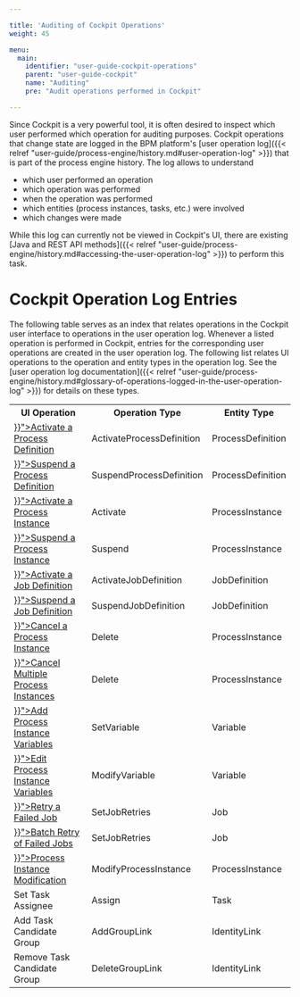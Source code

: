 ```yaml
---

title: 'Auditing of Cockpit Operations'
weight: 45

menu:
  main:
    identifier: "user-guide-cockpit-operations"
    parent: "user-guide-cockpit"
    name: "Auditing"
    pre: "Audit operations performed in Cockpit"

---
```



Since Cockpit is a very powerful tool, it is often desired to inspect which user performed which operation for auditing purposes. Cockpit operations that change state are logged in the BPM platform's [user operation log]({{< relref "user-guide/process-engine/history.md#user-operation-log" >}}) that is part of the process engine history. The log allows to understand

* which user performed an operation
* which operation was performed
* when the operation was performed
* which entities (process instances, tasks, etc.) were involved
* which changes were made

While this log can currently not be viewed in Cockpit's UI, there are existing [Java and REST API methods]({{< relref "user-guide/process-engine/history.md#accessing-the-user-operation-log" >}}) to perform this task.


# Cockpit Operation Log Entries

The following table serves as an index that relates operations in the Cockpit user interface to operations in the user operation log. Whenever a listed operation is performed in Cockpit, entries for the corresponding user operations are created in the user operation log. The following list relates UI operations to the operation and entity types in the operation log. See the [user operation log documentation]({{< relref "user-guide/process-engine/history.md#glossary-of-operations-logged-in-the-user-operation-log" >}}) for details on these types.

<table class="table table-striped">
  <tr>
    <th>UI Operation</th>
    <th>Operation Type</th>
    <th>Entity Type</th>
  </tr>
  <tr>
    <td><a href="{{< relref "webapps/cockpit/bpmn/suspension.md#process-definition-suspension" >}}">Activate a Process Definition</a></td>
    <td>ActivateProcessDefinition</td>
    <td>ProcessDefinition</td>
  </tr>
  <tr>
    <td><a href="{{< relref "webapps/cockpit/bpmn/suspension.md#process-definition-suspension" >}}">Suspend a Process Definition</a></td>
    <td>SuspendProcessDefinition</td>
    <td>ProcessDefinition</td>
  </tr>
  <tr>
    <td><a href="{{< relref "webapps/cockpit/bpmn/suspension.md#process-instance-suspension" >}}">Activate a Process Instance</a></td>
    <td>Activate</td>
    <td>ProcessInstance</td>
  </tr>
  <tr>
    <td><a href="{{< relref "webapps/cockpit/bpmn/suspension.md#process-instance-suspension" >}}">Suspend a Process Instance</a></td>
    <td>Suspend</td>
    <td>ProcessInstance</td>
  </tr>
  <tr>
    <td><a href="{{< relref "webapps/cockpit/bpmn/suspension.md#job-definition-suspension" >}}">Activate a Job Definition</a></td>
    <td>ActivateJobDefinition</td>
    <td>JobDefinition</td>
  </tr>
  <tr>
    <td><a href="{{< relref "webapps/cockpit/bpmn/suspension.md#job-definition-suspension" >}}">Suspend a Job Definition</a></td>
    <td>SuspendJobDefinition</td>
    <td>JobDefinition</td>
  </tr>
  <tr>
    <td><a href="{{< relref "webapps/cockpit/bpmn/process-instance-view.md#cancel-a-process-instance" >}}">Cancel a Process Instance</a></td>
    <td>Delete</td>
    <td>ProcessInstance</td>
  </tr>
  <tr>
    <td><a href="{{< relref "webapps/cockpit/bpmn/process-definition-view.md#cancel-multiple-process-instances" >}}">Cancel Multiple Process Instances</a></td>
    <td>Delete</td>
    <td>ProcessInstance</td>
  </tr>
  <tr>
    <td><a href="{{< relref "webapps/cockpit/bpmn/process-instance-view.md#adding-variables" >}}">Add Process Instance Variables</a></td>
    <td>SetVariable</td>
    <td>Variable</td>
  </tr>
  <tr>
    <td><a href="{{< relref "webapps/cockpit/bpmn/process-instance-view.md#editing-variables" >}}">Edit Process Instance Variables</a></td>
    <td>ModifyVariable</td>
    <td>Variable</td>
  </tr>
  <tr>
    <td><a href="{{< relref "webapps/cockpit/bpmn/failed-jobs.md#retry-a-failed-job" >}}">Retry a Failed Job</a></td>
    <td>SetJobRetries</td>
    <td>Job</td>
  </tr>
  <tr>
    <td><a href="{{< relref "webapps/cockpit/bpmn/failed-jobs.md#batch-retry" >}}">Batch Retry of Failed Jobs</a></td>
    <td>SetJobRetries</td>
    <td>Job</td>
  </tr>
  <tr>
    <td><a href="{{< relref "webapps/cockpit/bpmn/process-instance-modification.md" >}}">Process Instance Modification</a></td>
    <td>ModifyProcessInstance</td>
    <td>ProcessInstance</td>
  </tr>
  <tr>
    <td>Set Task Assignee</td>
    <td>Assign</td>
    <td>Task</td>
  </tr>
  <tr>
    <td>Add Task Candidate Group</td>
    <td>AddGroupLink</td>
    <td>IdentityLink</td>
  </tr>
  <tr>
    <td>Remove Task Candidate Group</td>
    <td>DeleteGroupLink</td>
    <td>IdentityLink</td>
  </tr>
</table>
